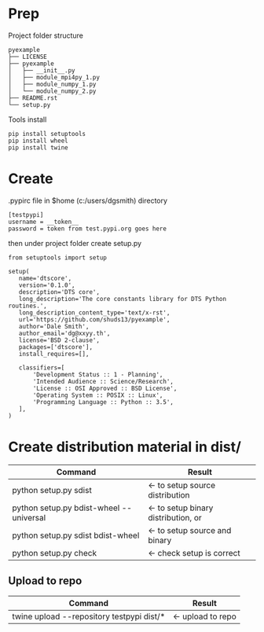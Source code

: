 # Prep
Project folder structure
```
pyexample
├── LICENSE
├── pyexample
│   ├── __init__.py
│   ├── module_mpi4py_1.py
│   ├── module_numpy_1.py
│   └── module_numpy_2.py
├── README.rst
└── setup.py
```
Tools install
```
pip install setuptools
pip install wheel
pip install twine
```

# Create
 .pypirc file in $home (c:/users/dgsmith) directory<br/>
 ```
[testpypi]
username = __token__
password = token from test.pypi.org goes here
 ```
then under project folder create setup.py
 ```
 from setuptools import setup

setup(
    name='dtscore',
    version='0.1.0',    
    description='DTS core',
    long_description='The core constants library for DTS Python routines.',
    long_description_content_type='text/x-rst',
    url='https://github.com/shuds13/pyexample',
    author='Dale Smith',
    author_email='dg@xxyy.th',
    license='BSD 2-clause',
    packages=['dtscore'],
    install_requires=[],

    classifiers=[
        'Development Status :: 1 - Planning',
        'Intended Audience :: Science/Research',
        'License :: OSI Approved :: BSD License',  
        'Operating System :: POSIX :: Linux',        
        'Programming Language :: Python :: 3.5',
    ],
)
 ```

# Create distribution material in dist/
| Command | Result |
| --- | --- |
| python setup.py sdist |<- to setup source distribution<br/> |
| python setup.py bdist-wheel --universal | <- to setup binary distribution, or<br/> |
| python setup.py sdist bdist-wheel | <- to setup source and binary |
| python setup.py check | <- check setup is correct |

## Upload to repo
| Command | Result |
| --- | --- |
| twine upload --repository testpypi dist/* | <- upload to repo |